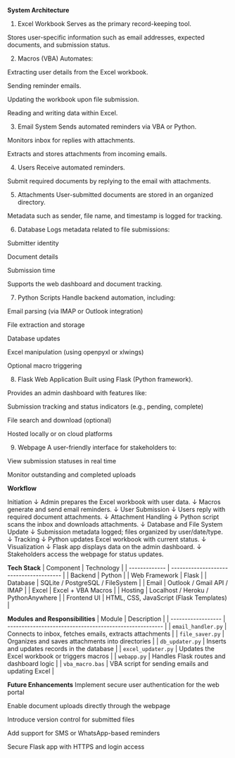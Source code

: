 **System Architecture**
1. Excel Workbook
Serves as the primary record-keeping tool.

Stores user-specific information such as email addresses, expected documents, and submission status.

2. Macros (VBA)
Automates:

Extracting user details from the Excel workbook.

Sending reminder emails.

Updating the workbook upon file submission.

Reading and writing data within Excel.

3. Email System
Sends automated reminders via VBA or Python.

Monitors inbox for replies with attachments.

Extracts and stores attachments from incoming emails.

4. Users
Receive automated reminders.

Submit required documents by replying to the email with attachments.

5. Attachments
User-submitted documents are stored in an organized directory.

Metadata such as sender, file name, and timestamp is logged for tracking.

6. Database
Logs metadata related to file submissions:

Submitter identity

Document details

Submission time

Supports the web dashboard and document tracking.

7. Python Scripts
Handle backend automation, including:

Email parsing (via IMAP or Outlook integration)

File extraction and storage

Database updates

Excel manipulation (using openpyxl or xlwings)

Optional macro triggering

8. Flask Web Application
Built using Flask (Python framework).

Provides an admin dashboard with features like:

Submission tracking and status indicators (e.g., pending, complete)

File search and download (optional)

Hosted locally or on cloud platforms

9. Webpage
A user-friendly interface for stakeholders to:

View submission statuses in real time

Monitor outstanding and completed uploads

**Workflow**

Initiation
   ↓
Admin prepares the Excel workbook with user data.
   ↓
Macros generate and send email reminders.
   ↓
User Submission
   ↓
Users reply with required document attachments.
   ↓
Attachment Handling
   ↓
Python script scans the inbox and downloads attachments.
   ↓
Database and File System Update
   ↓
Submission metadata logged; files organized by user/date/type.
   ↓
Tracking
   ↓
Python updates Excel workbook with current status.
   ↓
Visualization
   ↓
Flask app displays data on the admin dashboard.
   ↓
Stakeholders access the webpage for status updates.


**Tech Stack**
| Component     | Technology                              |
| ------------- | --------------------------------------- |
| Backend       | Python                                  |
| Web Framework | Flask                                   |
| Database      | SQLite / PostgreSQL / FileSystem        |
| Email         | Outlook / Gmail API / IMAP              |
| Excel         | Excel + VBA Macros                      |
| Hosting       | Localhost / Heroku / PythonAnywhere     |
| Frontend UI   | HTML, CSS, JavaScript (Flask Templates) |


**Modules and Responsibilities**
| Module             | Description                                             |
| ------------------ | ------------------------------------------------------- |
| `email_handler.py` | Connects to inbox, fetches emails, extracts attachments |
| `file_saver.py`    | Organizes and saves attachments into directories        |
| `db_updater.py`    | Inserts and updates records in the database             |
| `excel_updater.py` | Updates the Excel workbook or triggers macros           |
| `webapp.py`        | Handles Flask routes and dashboard logic                |
| `vba_macro.bas`    | VBA script for sending emails and updating Excel        |

**Future Enhancements**
Implement secure user authentication for the web portal

Enable document uploads directly through the webpage

Introduce version control for submitted files

Add support for SMS or WhatsApp-based reminders

Secure Flask app with HTTPS and login access
